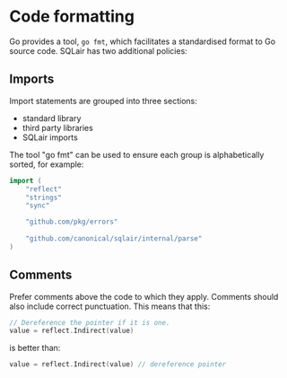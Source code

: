Code formatting
===============

Go provides a tool, `go fmt`, which facilitates a standardised format to Go 
source code. SQLair has two additional policies:

Imports
-------

Import statements are grouped into three sections: 
- standard library 
- third party libraries 
- SQLair imports 

The tool "go fmt" can be used to ensure each group is alphabetically sorted, 
for example:

```go
import (
    "reflect"
    "strings"
    "sync"

    "github.com/pkg/errors"
	
	"github.com/canonical/sqlair/internal/parse"
)
```

Comments
--------

Prefer comments above the code to which they apply. Comments should also
include correct punctuation. This means that this:

```go
// Dereference the pointer if it is one.
value = reflect.Indirect(value)
```

is better than:

```go
value = reflect.Indirect(value) // dereference pointer
```

